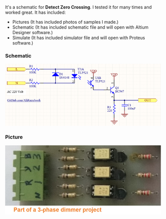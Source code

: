 It's a schematic for **Detect Zero Crossing**. I tested it for many times and worked great. It has included:
- Pictures (It has included photos of samples I made.)
- Schematic (It has included schematic file and will open with Altium Designer software.)
- Simulate (It has included simulator file and will open with Proteus software.)

### Schematic
![This is an image](https://github.com/AliRezaJoodi/Electronic-Modules/blob/main/Detect%20Zero%20Crossing/Schematic/V1.0.png?raw=true)


### Picture
![This is an image](https://github.com/AliRezaJoodi/Electronic-Modules/blob/main/Detect%20Zero%20Crossing/Pictures/V1.0.jpg?raw=true)
